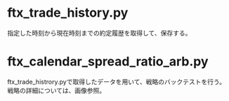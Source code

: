 # ftx_trade_history.py
指定した時刻から現在時刻までの約定履歴を取得して、保存する。
# ftx_calendar_spread_ratio_arb.py
ftx_trade_histrory.pyで取得したデータを用いて、戦略のバックテストを行う。戦略の詳細については、画像参照。
